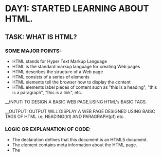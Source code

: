 # DAY1: STARTED LEARNING ABOUT HTML.
 
 ## TASK: WHAT IS HTML?
 
 ### SOME MAJOR POINTS:
* HTML stands for Hyper Text Markup Language
* HTML is the standard markup language for creating Web pages
* HTML describes the structure of a Web page
* HTML consists of a series of elements
* HTML elements tell the browser how to display the content
* HTML elements label pieces of content such as "this is a heading", "this is a paragraph", "this is a link", etc.
 
 __INPUT: TO DESIGN A BASIC WEB PAGE,USING HTML's BASIC TAGS.
 
 __OUTPUT: OUTPUT WILL DISPLAY A WEB PAGE DESIGNED USING BAISC TAGS OF HTML i.e, HEADING(h1) AND PARAGRAPH(p1) etc.
 
 ### LOGIC OR EXPLANATION OF CODE:
 
 * The <!DOCTYPE html> declaration defines that this document is an HTML5 document.
 * The <head> element contains meta information about the HTML page.
 * The <title> element specifies a title for the HTML page (which is shown in the browser's title bar or in the page's tab).
 * The <body> element defines the document's body, and is a container for all the visible contents, such as headings, paragraphs, images, hyperlinks, tables, lists, etc.
 * The <h1> element defines a large heading.
 * The <p> element defines a paragraph.
 
 
